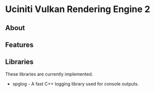 # Uciniti Vulkan Rendering Engine 2

## About

## Features

## Libraries
These libraries are currently implemented.
* spglog - A fast C++ logging library used for console outputs.

